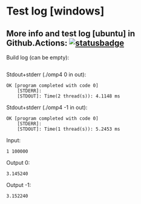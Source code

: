 # Test log [windows]

## More info and test log [ubuntu] in Github.Actions: [![statusbadge](../../actions/workflows/buildtest.yaml/badge.svg?branch=main&event=pull_request)](../../actions/workflows/buildtest.yaml)

Build log (can be empty):
```

```

Stdout+stderr (./omp4 0 in out):
```
OK [program completed with code 0]
    [STDERR]:  
    [STDOUT]: Time(2 thread(s)): 4.1148 ms

```
     
Stdout+stderr (./omp4 -1 in out):
```
OK [program completed with code 0]
    [STDERR]:  
    [STDOUT]: Time(1 thread(s)): 5.2453 ms

```

Input:
```
1 100000

```

Output 0:
```
3.145240
```

Output -1:
```
3.152240
```